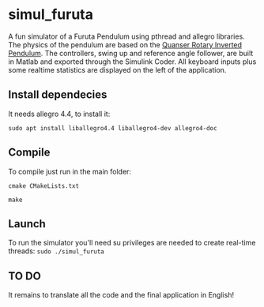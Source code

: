 # simul_furuta
A fun simulator of a Furuta Pendulum using pthread and allegro libraries.
The physics of the pendulum are based on the [Quanser Rotary Inverted Pendulum](https://www.quanser.com/products/rotary-inverted-pendulum/). The controllers, swing up and reference angle follower, are built in Matlab and exported through the Simulink Coder. All keyboard inputs plus some realtime statistics are displayed on the left of the application. 

## Install dependecies
It needs allegro 4.4, to install it:

`sudo apt install liballegro4.4 liballegro4-dev allegro4-doc`

## Compile
To compile just run in the main folder:

`cmake CMakeLists.txt`

`make`

## Launch
To run the simulator you'll need su privileges are needed to create real-time threads:
`sudo ./simul_furuta`

## TO DO
It remains to translate all the code and the final application in English!
